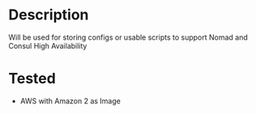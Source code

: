# Description
Will be used for storing configs or usable scripts to support Nomad and Consul High Availability
# Tested
* AWS with Amazon 2 as Image
